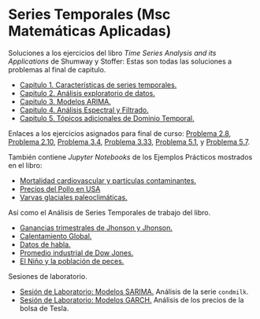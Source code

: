 # Series Temporales (Msc Matemáticas Aplicadas)

Soluciones a los ejercicios del libro _Time Series Analysis and its Applications_ de Shumway y Stoffer: Estas son todas las soluciones a problemas al final de capitulo. 
 * [Capitulo 1. Características de series temporales.](https://github.com/Ryuta2329/Msc-Math-Applied/blob/main/Series%20Temporales/output/Shumway-Stoffer-Solutions.md#capitulo-1)
 * [Capitulo 2. Análisis exploratorio de datos.](https://github.com/Ryuta2329/Msc-Math-Applied/blob/main/Series%20Temporales/output/Shumway-Stoffer-Solutions.md#capitulo-2)
 * [Capitulo 3. Modelos ARIMA.](https://github.com/Ryuta2329/Msc-Math-Applied/blob/main/Series%20Temporales/output/Shumway-Stoffer-Solutions.md#capitulo-3)
 * [Capitulo 4. Análisis Espectral y Filtrado.](https://github.com/Ryuta2329/Msc-Math-Applied/blob/main/Series%20Temporales/output/Shumway-Stoffer-Solutions.md#capitulo-4)
 * [Capitulo 5. Tópicos adicionales de Dominio Temporal.](https://github.com/Ryuta2329/Msc-Math-Applied/blob/main/Series%20Temporales/output/Shumway-Stoffer-Solutions.md#capitulo-5)
 
Enlaces a los ejercicios asignados para final de curso: 
<a href="/Series%20Temporales/output/Shumway-Stoffer-Solutions.md#problema-2-8" name="problema-2-8" target="_blank" rel="noreferrer noopener">Problema 2.8</a>, 
<a href="/Series%20Temporales/output/Shumway-Stoffer-Solutions.md#problema-2-10" name="problema-2-10" target="_blank" rel="noreferrer noopener">Problema 2.10</a>, 
<a href="/Series%20Temporales/output/Shumway-Stoffer-Solutions.md#problema-3-4" name="problema-3-4" target="_blank" rel="noreferrer noopener">Problema 3.4</a>, 
<a href="/Series%20Temporales/output/Shumway-Stoffer-Solutions.md#problema-3-33" name="problema-3-33" target="_blank" rel="noreferrer noopener">Problema 3.33</a>, 
<a href="/Series%20Temporales/output/Shumway-Stoffer-Solutions.md#problema-5-1" name="problema-5-1" target="_blank" rel="noreferrer noopener">Problema 5.1</a>, y 
<a href="/Series%20Temporales/output/Shumway-Stoffer-Solutions.md#problema-5-7" name="problema-5-7" target="_blank" rel="noreferrer noopener">Problema 5.7</a>.

También contiene _Jupyter Notebooks_ de los Ejemplos Prácticos mostrados en el libro: 
 * [Mortalidad cardiovascular y partículas contaminantes.](https://github.com/Ryuta2329/Msc-Math-Applied/blob/main/Series%20Temporales/output/Pollution_Mortality_example.md)
 * [Precios del Pollo en USA](https://github.com/Ryuta2329/Msc-Math-Applied/blob/main/Series%20Temporales/output/chicken_price_example.ipynb)
 * [Varvas glaciales paleoclimáticas.](https://github.com/Ryuta2329/Msc-Math-Applied/blob/main/Series%20Temporales/output/paleoclimatic_varves_example.ipynb)
 
Así como el Análisis de Series Temporales de trabajo del libro. 
 * [Ganancias trimestrales de Jhonson y Jhonson.](https://github.com/Ryuta2329/Msc-Math-Applied/blob/main/Series%20Temporales/colab-nb/Jhonson_Jhonson_example.ipynb)
 * [Calentamiento Global.](https://github.com/Ryuta2329/Msc-Math-Applied/blob/main/Series%20Temporales/colab-nb/Global_Temperature_Example.ipynb)
 * [Datos de habla.](https://github.com/Ryuta2329/Msc-Math-Applied/blob/main/Series%20Temporales/colab-nb/Speech_data.ipynb)
 * [Promedio industrial de Dow Jones.](https://github.com/Ryuta2329/Msc-Math-Applied/blob/main/Series%20Temporales/colab-nb/DJIA_Example.ipynb)
 * [El Niño y la población de peces.](https://github.com/Ryuta2329/Msc-Math-Applied/blob/main/Series%20Temporales/colab-nb/SOI-Recruitment-example.ipynb)

Sesiones de laboratorio.
 * [Sesión de Laboratorio: Modelos SARIMA.](https://github.com/Ryuta2329/Msc-Math-Applied/blob/main/Series%20Temporales/output/Lab-Session-8-FPP-2.md) Análisis de la serie ```condmilk```.
 * [Sesión de Laboratorio: Modelos GARCH.](https://github.com/Ryuta2329/Msc-Math-Applied/blob/main/Series%20Temporales/output/Lab-Session-GARCH-2.md) Análisis de los precios de la bolsa de Tesla.
 